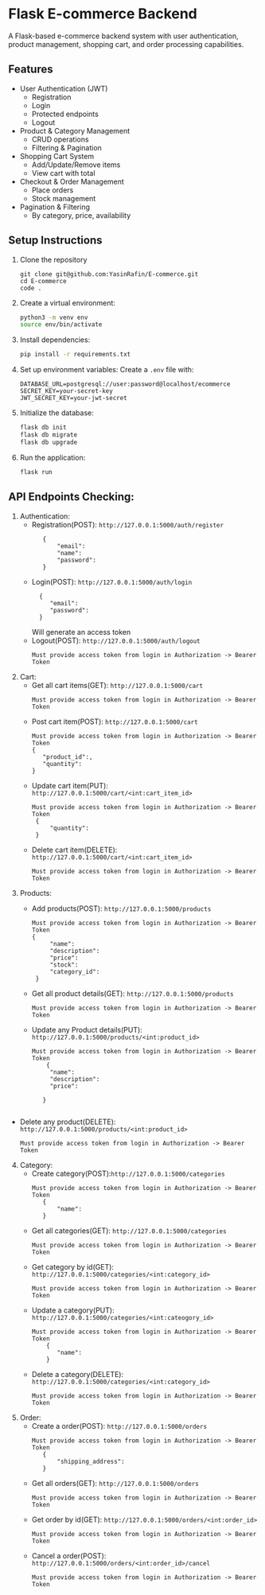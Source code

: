 # Flask E-commerce Backend

A Flask-based e-commerce backend system with user authentication, product management, shopping cart, and order processing capabilities.

## Features

- User Authentication (JWT)
  - Registration
  - Login
  - Protected endpoints
  - Logout
- Product & Category Management
  - CRUD operations
  - Filtering & Pagination
- Shopping Cart System
  - Add/Update/Remove items
  - View cart with total
- Checkout & Order Management
  - Place orders
  - Stock management
- Pagination & Filtering
  - By category, price, availability

## Setup Instructions
1. Clone the repository
   ```
   git clone git@github.com:YasinRafin/E-commerce.git
   cd E-commerce
   code .
   ``` 

2. Create a virtual environment:
   ```bash
   python3 -m venv env
   source env/bin/activate
   ```

3. Install dependencies:
   ```bash
   pip install -r requirements.txt
   ```

4. Set up environment variables:
   Create a `.env` file with:
   ```
   DATABASE_URL=postgresql://user:password@localhost/ecommerce
   SECRET_KEY=your-secret-key
   JWT_SECRET_KEY=your-jwt-secret
   ```

5. Initialize the database:
   ```bash
   flask db init
   flask db migrate
   flask db upgrade
   ```

6. Run the application:
   ```bash
   flask run
   ```
## API Endpoints Checking:

1. Authentication:
   - Registration(POST): `http://127.0.0.1:5000/auth/register`
     ```
        {
            "email":
            "name":
            "password":
        }
     ```
   - Login(POST): `http://127.0.0.1:5000/auth/login`
     ```
       {
          "email":
          "password":
       }
     ```
     Will generate an access token
   - Logout(POST): `http://127.0.0.1:5000/auth/logout`
     ```
     Must provide access token from login in Authorization -> Bearer Token
     ```
2. Cart:
   - Get all cart items(GET): `http://127.0.0.1:5000/cart`
     ```
     Must provide access token from login in Authorization -> Bearer Token
     ```
   - Post cart item(POST): `http://127.0.0.1:5000/cart`
     ```
     Must provide access token from login in Authorization -> Bearer Token
     {
        "product_id":,
        "quantity":
     }
     ```
   - Update cart item(PUT): `http://127.0.0.1:5000/cart/<int:cart_item_id>`
     ```
     Must provide access token from login in Authorization -> Bearer Token
      {
          "quantity":
      }
     ```
   - Delete cart item(DELETE): `http://127.0.0.1:5000/cart/<int:cart_item_id>`
     ```
     Must provide access token from login in Authorization -> Bearer Token
     
     ```
3. Products:
   - Add products(POST): `http://127.0.0.1:5000/products`
     ```
     Must provide access token from login in Authorization -> Bearer Token
     {
          "name":
          "description":
          "price":
          "stock":
          "category_id":
      }
     ```
   - Get all product details(GET): `http://127.0.0.1:5000/products`
     ```
     Must provide access token from login in Authorization -> Bearer Token
     ```

   - Update any Product details(PUT):  `http://127.0.0.1:5000/products/<int:product_id>`
     ```
     Must provide access token from login in Authorization -> Bearer Token
         {
          "name":
          "description":
          "price":
      
        }
    ```
  - Delete any product(DELETE): `http://127.0.0.1:5000/products/<int:product_id>`
    ```
    Must provide access token from login in Authorization -> Bearer Token
    
    ```
4. Category:
   - Create category(POST):`http://127.0.0.1:5000/categories`
     ```
     Must provide access token from login in Authorization -> Bearer Token
        {
            "name":
        }
     ```
   - Get all categories(GET): `http://127.0.0.1:5000/categories`
     ```
     Must provide access token from login in Authorization -> Bearer Token
     ```
   - Get category by id(GET): `http://127.0.0.1:5000/categories/<int:category_id>`
     ```
     Must provide access token from login in Authorization -> Bearer Token
     ```
   - Update a category(PUT): `http://127.0.0.1:5000/categories/<int:cateogory_id>`
     ```
     Must provide access token from login in Authorization -> Bearer Token
         {
            "name":
         }
     ```
   - Delete a category(DELETE): `http://127.0.0.1:5000/categories/<int:category_id>`
     ```
     Must provide access token from login in Authorization -> Bearer Token
     ```
5. Order:
   - Create a order(POST): `http://127.0.0.1:5000/orders`
     ```
     Must provide access token from login in Authorization -> Bearer Token
        {
            "shipping_address":
        }
     ```
   - Get all orders(GET): `http://127.0.0.1:5000/orders`
     ```
     Must provide access token from login in Authorization -> Bearer Token
     ```
   - Get order by id(GET): `http://127.0.0.1:5000/orders/<int:order_id>`
     ```
     Must provide access token from login in Authorization -> Bearer Token
     ```
   - Cancel a order(POST): `http://127.0.0.1:5000/orders/<int:order_id>/cancel`
     ```
     Must provide access token from login in Authorization -> Bearer Token
     ```
